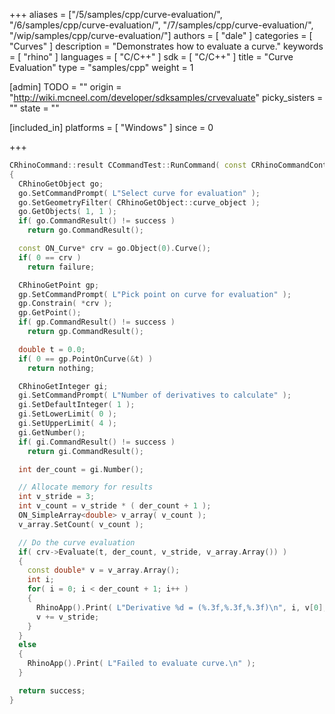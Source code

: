 +++
aliases = ["/5/samples/cpp/curve-evaluation/", "/6/samples/cpp/curve-evaluation/", "/7/samples/cpp/curve-evaluation/", "/wip/samples/cpp/curve-evaluation/"]
authors = [ "dale" ]
categories = [ "Curves" ]
description = "Demonstrates how to evaluate a curve."
keywords = [ "rhino" ]
languages = [ "C/C++" ]
sdk = [ "C/C++" ]
title = "Curve Evaluation"
type = "samples/cpp"
weight = 1

[admin]
TODO = ""
origin = "http://wiki.mcneel.com/developer/sdksamples/crvevaluate"
picky_sisters = ""
state = ""

[included_in]
platforms = [ "Windows" ]
since = 0

+++

```cpp
CRhinoCommand::result CCommandTest::RunCommand( const CRhinoCommandContext& context )
{
  CRhinoGetObject go;
  go.SetCommandPrompt( L"Select curve for evaluation" );
  go.SetGeometryFilter( CRhinoGetObject::curve_object );
  go.GetObjects( 1, 1 );
  if( go.CommandResult() != success )
    return go.CommandResult();

  const ON_Curve* crv = go.Object(0).Curve();
  if( 0 == crv )
    return failure;

  CRhinoGetPoint gp;
  gp.SetCommandPrompt( L"Pick point on curve for evaluation" );
  gp.Constrain( *crv );
  gp.GetPoint();
  if( gp.CommandResult() != success )
    return gp.CommandResult();

  double t = 0.0;
  if( 0 == gp.PointOnCurve(&t) )
    return nothing;

  CRhinoGetInteger gi;
  gi.SetCommandPrompt( L"Number of derivatives to calculate" );
  gi.SetDefaultInteger( 1 );
  gi.SetLowerLimit( 0 );
  gi.SetUpperLimit( 4 );
  gi.GetNumber();
  if( gi.CommandResult() != success )
    return gi.CommandResult();

  int der_count = gi.Number();

  // Allocate memory for results
  int v_stride = 3;
  int v_count = v_stride * ( der_count + 1 );
  ON_SimpleArray<double> v_array( v_count );
  v_array.SetCount( v_count );

  // Do the curve evaluation
  if( crv->Evaluate(t, der_count, v_stride, v_array.Array()) )
  {
    const double* v = v_array.Array();
    int i;
    for( i = 0; i < der_count + 1; i++ )
    {
      RhinoApp().Print( L"Derivative %d = (%.3f,%.3f,%.3f)\n", i, v[0], v[1], v[2] );
      v += v_stride;
    }
  }
  else
  {
    RhinoApp().Print( L"Failed to evaluate curve.\n" );
  }

  return success;
}
```
